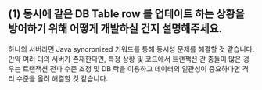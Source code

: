 (1) 동시에 같은 DB Table row 를 업데이트 하는 상황을 방어하기 위해 어떻게 개발하실 건지 설명해주세요.
-

하나의 서버라면 Java syncronized 키워드를 통해 동시성 문제를 해결할 것 같습니다. 만약 여러 대의 서버가 존재한다면, 특정 상황 및 코드에서 트랜잭션 간 충돌이 많은 경우는  트랜잭션 전파 수준 조정 및 DB 락을 이용하고 데이터의 일관성이 중요하다면 격리 수준을 올려 해결할 것 같습니다.
